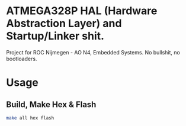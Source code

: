 # ATMEGA328P HAL (Hardware Abstraction Layer) and Startup/Linker shit.

Project for ROC Nijmegen - AO N4, Embedded Systems.
No bullshit, no bootloaders.

# Usage

## Build, Make Hex & Flash
```bash
make all hex flash
```
